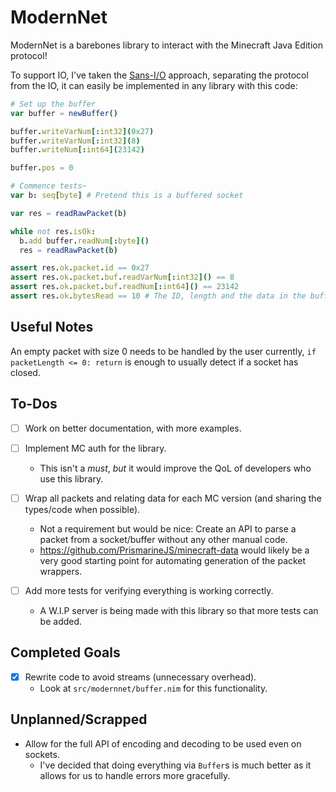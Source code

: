 # ModernNet
ModernNet is a barebones library to interact with the Minecraft Java Edition protocol!

To support IO, I've taken the [Sans-I/O](https://sans-io.readthedocs.io/how-to-sans-io.html)
approach, separating the protocol from the IO, it can easily be implemented in any library with
this code:
```nim
# Set up the buffer
var buffer = newBuffer()

buffer.writeVarNum[:int32](0x27)
buffer.writeVarNum[:int32](8)
buffer.writeNum[:int64](23142)

buffer.pos = 0

# Commence tests~
var b: seq[byte] # Pretend this is a buffered socket

var res = readRawPacket(b)

while not res.isOk:
  b.add buffer.readNum[:byte]()
  res = readRawPacket(b)

assert res.ok.packet.id == 0x27
assert res.ok.packet.buf.readVarNum[:int32]() == 8
assert res.ok.packet.buf.readNum[:int64]() == 23142
assert res.ok.bytesRead == 10 # The ID, length and the data in the buffer
```

## Useful Notes
An empty packet with size 0 needs to be handled by the user currently,
`if packetLength <= 0: return` is enough to usually detect if a socket
has closed.

## To-Dos
- [ ] Work on better documentation, with more examples.

- [ ] Implement MC auth for the library.
  - This isn't a *must*, *but* it would improve the QoL of developers who use this library.

- [ ] Wrap all packets and relating data for each MC version (and sharing the types/code when possible).
  - Not a requirement but would be nice: Create an API to parse a packet from a socket/buffer
    without any other manual code.
  - https://github.com/PrismarineJS/minecraft-data would likely be a very good starting point for
    automating generation of the packet wrappers.

- [ ] Add more tests for verifying everything is working correctly.
  - A W.I.P server is being made with this library so that more tests can be added.

## Completed Goals
- [X] Rewrite code to avoid streams (unnecessary overhead).
  - Look at `src/modernnet/buffer.nim` for this functionality.

## Unplanned/Scrapped
- Allow for the full API of encoding and decoding to be used even on sockets.
  - I've decided that doing everything via `Buffer`s is much better as it allows for us to
    handle errors more gracefully.
